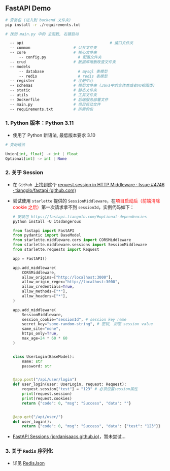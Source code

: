 ## FastAPI Demo

  ```sh
  # 安装包 (进入到 backend 文件夹)
  pip install -r ./requirements.txt
  
  # 找到 main.py 中的 主函数, 右键启动
  ```

  ```sh
	-- api									    # 接口文件夹
    -- common                   # 公共文件夹
    -- core                     # 核心文件夹
        -- config.py              # 配置文件夹
    -- crud                     # 数据库增删改查文件夹
    -- models                   
        -- database               # mysql 表模型
        -- redis                  # redis 表模型
    -- register                 # 注册中心
    -- schemas                  # 模型文件夹 (Java中的实体类或者VO视图类)
    -- static                   # 静态文件夹
    -- utils                    # 工具文件夹
    -- Dockerfile               # 后端服务部署文件
    -- main.py                  # 项目启动文件
    -- requirements.txt         # 所需的包
  ```

### 1. Python 版本：Python 3.11

+ 使用了 Python 新语法, 最低版本要求 3.10

```python
# 变动语法

Union[int, float] -> int | float
Optional[int] -> int | None
```

### 2. 关于 Session

+ 在 `Github `上找到这个 [request.session in HTTP Middleware · Issue #4746 · tiangolo/fastapi (github.com)](https://github.com/tiangolo/fastapi/issues/4746)

+ 尝试使用 `starlette` 提供的 `SessionMiddleware`，在<font color="red">项目启动后（前端清除 cookie 之后）</font>第一次请求拿不到 `sessionId`，实例代码如下：

  ```python
  # 安装包 https://fastapi.tiangolo.com/#optional-dependencies
  python install -U itsdangerous
  ```

  ```python
  from fastapi import FastAPI
  from pydantic import BaseModel
  from starlette.middleware.cors import CORSMiddleware
  from starlette.middleware.sessions import SessionMiddleware
  from starlette.requests import Request
  
  app = FastAPI()
  
  app.add_middleware(
      CORSMiddleware,
      allow_origins=["http://localhost:3000"],
      allow_origin_regex="http://localhost:3000",
      allow_credentials=True,
      allow_methods=["*"],
      allow_headers=["*"],
  )
  
  app.add_middleware(
      SessionMiddleware,
      session_cookie="sessionId", # session key name
      secret_key="some-random-string", # 密钥, 加密 session value
      same_site="none",
      https_only=True,
      max_age=24 * 60 * 60
  )
  
  
  class UserLogin(BaseModel):
      name: str
      password: str
  
  
  @app.post("/api/user/login")
  def user_login(user: UserLogin, request: Request):
      request.session["test"] = "123" # 必须设置session属性
      print(request.session)
      print(request.cookies)
      return {"code": 0, "msg": "Success", "data": ""}
  
  
  @app.get("/api/user/")
  def user_login():
      return {"code": 0, "msg": "Success", "data": {"test": "123"}}
  ```

+  [FastAPI Sessions (jordanisaacs.github.io)](https://jordanisaacs.github.io/fastapi-sessions/)，暂未尝试...

### 3. 关于 `Redis` 序列化 

+ 详见 [RedisJson](https://zxiaosi.com/archives/26a72a9d.html)